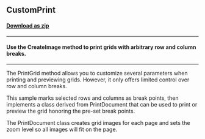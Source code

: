 ## CustomPrint
#### [Download as zip](https://grapecity.github.io/DownGit/#/home?url=https://github.com/GrapeCity/ComponentOne-WinForms-Samples/tree/master/NetFramework\FlexGrid\VB\CustomPrint)
____
#### Use the CreateImage method to print grids with arbitrary row and column breaks.
____
The PrintGrid method allows you to customize several parameters when printing and previewing grids. However, it only offers limited control over row and column breaks. 

This sample marks selected rows and columns as break points, then implements a class derived from PrintDocument that can be used to print or preview the grid honoring the pre-set break points. 

The PrintDocument class creates grid images for each page and sets the zoom level so all images will fit on the page. 